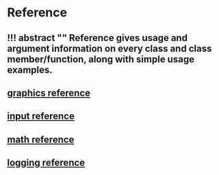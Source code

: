 # Reference
!!! abstract ""
    Reference gives usage and argument information on every class and class member/function, along with simple usage examples.
---
## [graphics reference](graphics.md)
## [input reference](input.md)
## [math reference](math.md)
## [logging reference](logging.md)